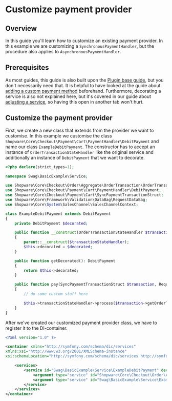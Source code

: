 # Customize payment provider

## Overview

In this guide you'll learn how to customize an existing payment provider. In this example we are customizing a `SynchronousPaymentHandler`, but the procedure also applies to `AsynchronousPaymentHandler`.

## Prerequisites

As most guides, this guide is also built upon the [Plugin base guide](../../plugin-base-guide), but you don't necessarily need that. It is helpful to have looked at the guide about [adding a custom payment method](add-payment-plugin) beforehand. Furthermore, decorating a service is also not explained here, but it's covered in our guide about [adjusting a service](../../plugin-fundamentals/adjusting-service), so having this open in another tab won't hurt.

## Customize the payment provider

First, we create a new class that extends from the provider we want to customise. In this example we customise the class `Shopware\Core\Checkout\Payment\Cart\PaymentHandler\DebitPayment` and name our class `ExampleDebitPayment`. The constructor has to accept an instance of `OrderTransactionStateHandler` like the original service and additionally an instance of `DebitPayment` that we want to decorate.

<CodeBlock title="<plugin root>/src/Service/ExampleDebitPayment.php">

```php
<?php declare(strict_types=1);

namespace Swag\BasicExample\Service;

use Shopware\Core\Checkout\Order\Aggregate\OrderTransaction\OrderTransactionStateHandler;
use Shopware\Core\Checkout\Payment\Cart\PaymentHandler\DebitPayment;
use Shopware\Core\Checkout\Payment\Cart\SyncPaymentTransactionStruct;
use Shopware\Core\Framework\Validation\DataBag\RequestDataBag;
use Shopware\Core\System\SalesChannel\SalesChannelContext;

class ExampleDebitPayment extends DebitPayment
{
    private DebitPayment $decorated;

    public function __construct(OrderTransactionStateHandler $transactionStateHandler, DebitPayment $decorated)
    {
        parent::__construct($transactionStateHandler);
        $this->decorated = $decorated;
    }

    public function getDecorated(): DebitPayment
    {
        return $this->decorated;
    }

    public function pay(SyncPaymentTransactionStruct $transaction, RequestDataBag $dataBag, SalesChannelContext $salesChannelContext): void
    {
        // do some custom stuff here

        $this->transactionStateHandler->process($transaction->getOrderTransaction()->getId(), $salesChannelContext->getContext());
    }
}
```

</CodeBlock>

After we've created our customized payment provider class, we have to register it to the DI-container.

<CodeBlock title="<plugin root>/src/Resources/config/services.xml">

```xml
<?xml version="1.0" ?>

<container xmlns="http://symfony.com/schema/dic/services"
xmlns:xsi="http://www.w3.org/2001/XMLSchema-instance"
xsi:schemaLocation="http://symfony.com/schema/dic/services http://symfony.com/schema/dic/services/services-1.0.xsd">

    <services>
        <service id="Swag\BasicExample\Service\ExampleDebitPayment" decorates="Shopware\Core\Checkout\Payment\Cart\PaymentHandler\DebitPayment">
            <argument type="service" id="Shopware\Core\Checkout\Order\Aggregate\OrderTransaction\OrderTransactionStateHandler"/>
            <argument type="service" id="Swag\BasicExample\Service\ExampleDebitPayment.inner"/>
        </service>
    </services>
</container>
```

</CodeBlock>
